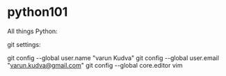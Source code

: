 # python101
All things Python: 

git settings:

git config --global user.name "varun Kudva"
git config --global user.email "varun.kudva@gmail.com"
git config --global core.editor vim



